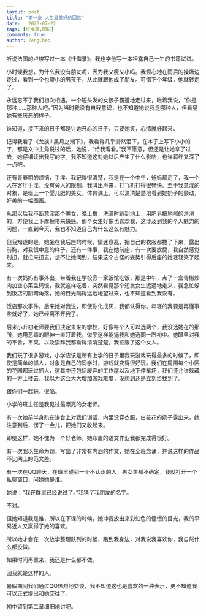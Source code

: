 ```yaml
---
layout: post
title: "第一章 人生最美好的回忆"
date:   2020-07-22
tags: [忏悔录,回忆]
comments: true
author: ZengChao
---
```


听说法国的卢梭写过一本《忏悔录》，我也学他写一本袒露自己一生的书籍试试。

小时候我想，为什么我没有朋友呢，因为我又瘦又小吗。我烦心地在雨后的操场边走过，看到一个也瘦小的男孩子，从此就跟他成了朋友。可惜下个年级，他就转走了。

永远忘不了我们初次相遇，一个短头发的女孩子霸道地走过来，瞅着我说，“你是那种……那种人吧。”因为当时我没有自我意识，也不知道她说我是哪种人，但看见她有些厌恶的样子。

谁知道，接下来的日子都是讨她开心的日子，只要她笑，心情就好起来。

记得我看了《龙族Ⅲ黑月之潮下》，我看得几乎潸然泪下，在本子上写下小小的字，都是文中主角说过的话，她说，“给我看看。”我不愿意，但还是让她拿了过去，她仔细读出我写的字。我不知道这对她以后产生了什么影响，也许羁绊又深了一点吧。

还有青春期的烦恼，手淫。我记得很清楚，我是在一个中午，爸妈都走了，我一个人在客厅手淫，没有旁人的限制，我叫出声来，打飞机打得很畅快。至于我意淫的对象，是班上一个婴儿肥的美女。体育课上，可以清清楚楚地看到她奶子的颤动，好美的一幅图画。

从那以后我不断意淫那个美女，晚上撸，洗澡时趴到地上，用肥皂把地擦的滑滑的，方便我上下摩擦带来快感。那个女生好像也喜欢我，这涉及到我的个人魅力的问题，一直到今天，我也不知道自己为什么这么有魅力。

但我知道的是，她坐在我后座的时候，情迷意乱，把自己的衣服都拔了下来，露出前胸，对我很中意的样子。还有一件事，我在她前座，有一次要放屁，我自然感觉别扭，就扭来扭去，想不让她闻到，结果这个古怪的姿势引得后座的她轻轻笑了起来。

有一次妈妈有事外出，带着我在学校旁一家饭馆吃饭，那是中午，点了一盒青椒炒肉加空心菜盖码饭，我就这样吃着，突然看见那个短发女生远远地走来，我急忙躲到饭店的阴暗角落，她的目光隔得远远地望过来，也不知道看到我没有。

饭店那次事件，后来她对我说，即使你化成灰，我都认得你。年轻的我要是再懂事些就好了，她已经离不开我了。

后来小升初老师要我们决定未来的学校，好像每个人可以选两个，我没选她在的那所，她用恶毒的眼神一直盯着我，似乎这样能逼我和她选同一所初中。她眼里对我的不舍，不爽，以及崇拜我都看得清清楚楚。我征服了这个女人。

我们玩了很多游戏，小学应该是所有上学的日子里我玩游戏玩得最多的时候了，即使是简单的抓人，对象是自己的同学时，游戏就变得很好玩。我们在周围每个小区的花园都玩过抓人，这其中还包括废弃的工作屋以及地下停车场，我们还允许躲藏的一方上楼去，我以为这会大大增加游戏难度，没想到还是立刻给找到了。

跟你们一起玩，很酷。

小学的班主任是我见过最漂亮的女老师。

有一次她前半身趴在讲台上对我们训话，内里没穿衣服，白花花的奶子露出来，她注意到后，愣了一会儿，把她们又收起来。

即使这样，她不愧为一个好老师，她布置的语文作业我都完成得很好。

有一次我以生命为题，写出了非常有内涵的作文，她在全班念诵，并说这样的作品不比网上的范文差。

有一次在QQ聊天，在班里碰到一个不认识的人，男女生都不确定，我就打开一个私聊窗口，问她她是谁。

她说：“我在群里已经说过了。”我猜了我朋友的名字。

不对。

但她知道我是谁，所以在下课的时候，她冲我放出来彩虹色的憧憬的目光，我的平易近人又赢得了她的喜欢。

所以她才会在一次放学整理队列的时候，跑到我身边，对我说我喜欢你，我自然什么都没做。

如果时间再重来，我还是什么都不做。

因我就是这样的人。

暑假期间我们通过QQ热烈地交谈，我不知道这也是喜欢的一种表示，更不知道我可以正式提出和她交往了。

初中留到第二章细细地讲吧。
